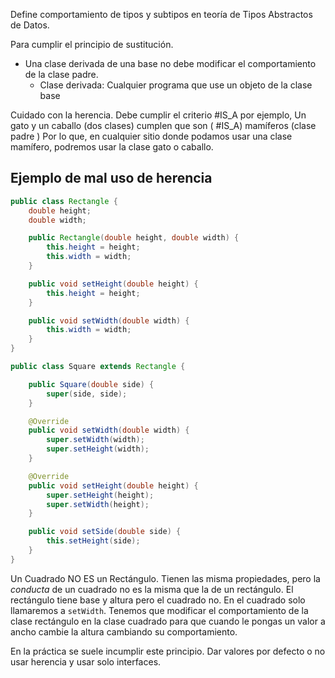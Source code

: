 Define comportamiento de tipos y subtipos en teoría de Tipos Abstractos de Datos.

Para cumplir el principio de sustitución.
- Una clase derivada de una base no debe modificar el comportamiento de la clase padre.
	- Clase derivada: Cualquier programa que use un objeto de la clase base

Cuidado con la herencia. Debe cumplir el criterio #IS_A 
por ejemplo, 
Un gato y un caballo (dos clases) cumplen que son ( #IS_A) mamíferos (clase padre )
Por lo que, en cualquier sitio donde podamos usar una clase mamífero, podremos usar la clase gato o caballo.

## Ejemplo de mal uso de herencia


```java
public class Rectangle {
    double height;
    double width;

    public Rectangle(double height, double width) {
        this.height = height;
        this.width = width;
    }

    public void setHeight(double height) {
        this.height = height;
    }

    public void setWidth(double width) {
        this.width = width;
    }
}
```

```java
public class Square extends Rectangle {

    public Square(double side) {
        super(side, side);
    }

    @Override
    public void setWidth(double width) {
        super.setWidth(width);
        super.setHeight(width);
    }

    @Override
    public void setHeight(double height) {
        super.setHeight(height);
        super.setWidth(height);
    }

    public void setSide(double side) {
        this.setHeight(side);
    }
}
```

Un Cuadrado NO ES un Rectángulo. Tienen las misma propiedades, pero la *conducta* de un cuadrado no es la misma que la de un rectángulo.
El rectángulo tiene base y altura pero el cuadrado no. En el cuadrado solo llamaremos a `setWidth`. Tenemos que modificar el comportamiento de la clase rectángulo en la clase cuadrado para que cuando le pongas un valor a ancho cambie la altura cambiando su comportamiento.

En la práctica se suele incumplir este principio.  Dar valores por defecto o no usar herencia y usar solo interfaces.